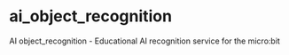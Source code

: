 # ai_object_recognition
AI object_recognition - Educational AI recognition service for the micro:bit
